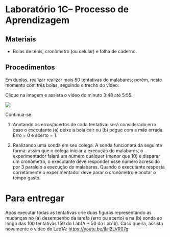 # Laboratório 1C– Processo de Aprendizagem 

## Materiais
- Bolas de tênis, cronômetro (ou celular) e folha de caderno.
## Procedimentos 
Em duplas, realizar realizar mais 50 tentativas do malabares; porém, neste momento com trẽs bolas, seguindo o trecho do vídeo:

Clique na imagem e assista o vídeo do minuto 3:48 até 5:55.

[![](https://i.ytimg.com/vi/iFSy0MNaDRM/hqdefault.jpg)](https://youtu.be/iFSy0MNaDRM?list=PLQ9fmFUN_UmJZC8LGRQfA7R2Ot2UVEQJd&t=226)


Continua-se:

1. Anotando os erros/acertos de cada tentativa: será considerado erro caso o executante (a) deixe a bola cair ou (b) pegue com a mão errada. Erro = 0 e acerto = 1. 

2. Realizando uma sonda em seu colega. A sonda funcionará da seguinte forma: assim que o colega iniciar a execução do malabares, o experimentador falará um número qualquer (menor que 10) e disparar um cronômetro, o executante deve responder esse número acrescido por 3 paralelo a execução do malabares. Quando o executante resposta corretamente o experimentador deve parar o cronômetro e anotar o tempo gasto. 

# Para entregar
Após executar todas as tentativas crie duas figuras representando as mudanças no (a) desempenho da tarefa (erro ou acerto) e na (b) sonda ao longo das 100 tentativas (50 do Lab1A + 50 do Lab1b). Caso queira, assista novamente o vídeo do Lab1A: https://youtu.be/jIal2LVR07g


